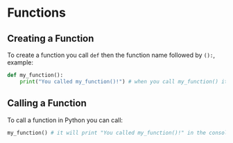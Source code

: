 # Functions

## Creating a Function

To create a function you call `def` then the function name followed by `():`, example:

```py
def my_function():
    print("You called my_function()!") # when you call my_function() it will print "You called my_function()!"
```

## Calling a Function

To call a function in Python you can call:

```py
my_function() # it will print "You called my_function()!" in the console
```